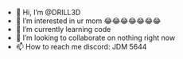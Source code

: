 - 👋 Hi, I’m @DRILL3D
- 👀 I’m interested in ur mom 😂😂😂😂😂😂😂
- 🌱 I’m currently learning code
- 💞️ I’m looking to collaborate on nothing right now
- 📫 How to reach me discord: JDM 5644

<!---
DRILL3D/DRILL3D is a ✨ special ✨ repository because its `README.md` (this file) appears on your GitHub profile.
You can click the Preview link to take a look at your changes.
--->
